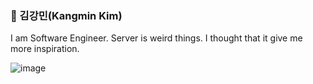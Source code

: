 ### 🙂 김강민(Kangmin Kim)

I am Software Engineer. Server is weird things. I thought that it give me more inspiration.


![image](https://github.com/amazon7737/amazon7737/assets/76634341/53dad7ff-a95c-496d-bb73-40ce0cc00857)

